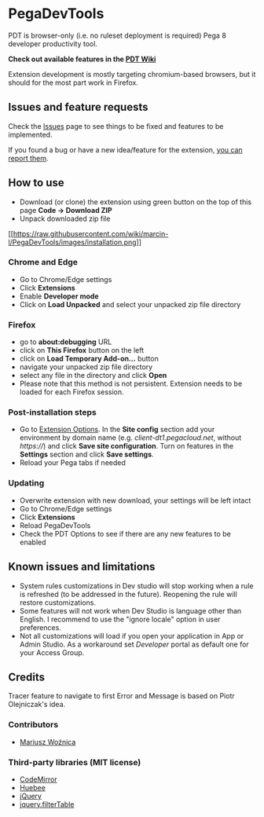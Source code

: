 # **PegaDevTools**

PDT is browser-only (i.e. no ruleset deployment is required) Pega 8 developer productivity tool.

**Check out available features in the [PDT Wiki](https://github.com/marcin-l/PegaDevTools/wiki)**

Extension development is mostly targeting chromium-based browsers, but it should for the most part work in Firefox.

## Issues and feature requests
Check the [Issues](https://github.com/marcin-l/PegaDevTools/issues) page to see things to be fixed and features to be implemented.

If you found a bug or have a new idea/feature for the extension, [you can report them](https://github.com/marcin-l/PegaDevTools/issues/new).

## How to use
- Download (or clone) the extension using green button on the top of this page
**Code -> Download ZIP**
- Unpack downloaded zip file

[[https://raw.githubusercontent.com/wiki/marcin-l/PegaDevTools/images/installation.png]]

### Chrome and Edge
- Go to Chrome/Edge settings
- Click **Extensions**
- Enable **Developer mode**
- Click on **Load Unpacked** and select your unpacked zip file directory

### Firefox
- go to **about:debugging** URL
- click on **This Firefox** button on the left
- click on **Load Temporary Add-on...** button
- navigate your unpacked zip file directory
- select any file in the directory and click **Open**
- Please note that this method is not persistent. Extension needs to be loaded for each Firefox session.

### Post-installation steps
- Go to [Extension Options](https://github.com/marcin-l/PegaDevTools/wiki/Configuration). In the **Site config** section add your environment by domain name (e.g. *client-dt1.pegacloud.net*, without *https://*) and click **Save site configuration**. Turn on features in the **Settings** section and click **Save settings**.
- Reload your Pega tabs if needed

### Updating
- Overwrite extension with new download, your settings will be left intact
- Go to Chrome/Edge settings
- Click **Extensions**
- Reload PegaDevTools
- Check the PDT Options to see if there are any new features to be enabled

## Known issues and limitations
- System rules customizations in Dev studio will stop working when a rule is refreshed (to be addressed in the future). Reopening the rule will restore customizations.
- Some features will not work when Dev Studio is language other than English. I recommend to use the "ignore locale" option in user preferences.
- Not all customizations will load if you open your application in App or Admin Studio. As a workaround set _Developer_ portal as default one for your Access Group.

## Credits
Tracer feature to navigate to first Error and Message is based on Piotr Olejniczak's idea.

### Contributors
* [Mariusz Woźnica](https://github.com/woznica1970)

### Third-party libraries (MIT license)
- [CodeMirror](https://codemirror.net/)
- [Huebee](https://huebee.buzz)
- [jQuery](https://jquery.com/)
- [jquery.filterTable](https://github.com/sunnywalker/jQuery.FilterTable)
